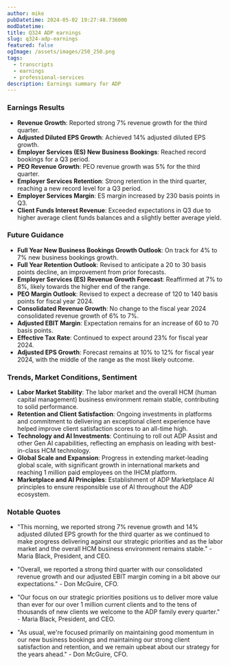 ```yaml
---
author: mike
pubDatetime: 2024-05-02 19:27:48.736000
modDatetime: 
title: Q324 ADP earnings
slug: q324-adp-earnings
featured: false
ogImage: /assets/images/250_250.png
tags:
  - transcripts
  - earnings
  - professional-services
description: Earnings summary for ADP
---
```

### Earnings Results

- **Revenue Growth**: Reported strong 7% revenue growth for the third quarter.
- **Adjusted Diluted EPS Growth**: Achieved 14% adjusted diluted EPS growth.
- **Employer Services (ES) New Business Bookings**: Reached record bookings for a Q3 period.
- **PEO Revenue Growth**: PEO revenue growth was 5% for the third quarter.
- **Employer Services Retention**: Strong retention in the third quarter, reaching a new record level for a Q3 period.
- **Employer Services Margin**: ES margin increased by 230 basis points in Q3.
- **Client Funds Interest Revenue**: Exceeded expectations in Q3 due to higher average client funds balances and a slightly better average yield.

### Future Guidance

- **Full Year New Business Bookings Growth Outlook**: On track for 4% to 7% new business bookings growth.
- **Full Year Retention Outlook**: Revised to anticipate a 20 to 30 basis points decline, an improvement from prior forecasts.
- **Employer Services (ES) Revenue Growth Forecast**: Reaffirmed at 7% to 8%, likely towards the higher end of the range.
- **PEO Margin Outlook**: Revised to expect a decrease of 120 to 140 basis points for fiscal year 2024.
- **Consolidated Revenue Growth**: No change to the fiscal year 2024 consolidated revenue growth of 6% to 7%.
- **Adjusted EBIT Margin**: Expectation remains for an increase of 60 to 70 basis points.
- **Effective Tax Rate**: Continued to expect around 23% for fiscal year 2024.
- **Adjusted EPS Growth**: Forecast remains at 10% to 12% for fiscal year 2024, with the middle of the range as the most likely outcome.

### Trends, Market Conditions, Sentiment

- **Labor Market Stability**: The labor market and the overall HCM (human capital management) business environment remain stable, contributing to solid performance.
- **Retention and Client Satisfaction**: Ongoing investments in platforms and commitment to delivering an exceptional client experience have helped improve client satisfaction scores to an all-time high.
- **Technology and AI Investments**: Continuing to roll out ADP Assist and other Gen AI capabilities, reflecting an emphasis on leading with best-in-class HCM technology.
- **Global Scale and Expansion**: Progress in extending market-leading global scale, with significant growth in international markets and reaching 1 million paid employees on the IHCM platform.
- **Marketplace and AI Principles**: Establishment of ADP Marketplace AI principles to ensure responsible use of AI throughout the ADP ecosystem.

### Notable Quotes

- "This morning, we reported strong 7% revenue growth and 14% adjusted diluted EPS growth for the third quarter as we continued to make progress delivering against our strategic priorities and as the labor market and the overall HCM business environment remains stable." - Maria Black, President, and CEO.
  
- "Overall, we reported a strong third quarter with our consolidated revenue growth and our adjusted EBIT margin coming in a bit above our expectations." - Don McGuire, CFO.
  
- "Our focus on our strategic priorities positions us to deliver more value than ever for our over 1 million current clients and to the tens of thousands of new clients we welcome to the ADP family every quarter." - Maria Black, President, and CEO.
  
- "As usual, we're focused primarily on maintaining good momentum in our new business bookings and maintaining our strong client satisfaction and retention, and we remain upbeat about our strategy for the years ahead." - Don McGuire, CFO.
